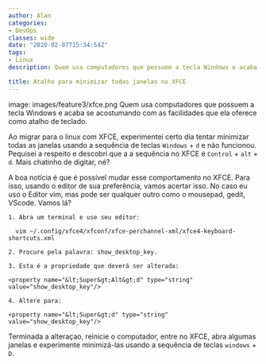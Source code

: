 ```yaml
---
author: Alan
categories:
- DevOps
classes: wide
date: "2020-02-07T15:34:54Z"
tags:
- Linux
description: Quem usa computadores que possuem a tecla Windows e acaba se acostumando com as facilidades que ela oferece como atalho de teclado. Que tal usá-la para minimizar todas as janelas do XFCE?

title: Atalho para minimizar todas janelas no XFCE
---
```


image: images/feature3/xfce.png
Quem usa computadores que possuem a tecla Windows e acaba se acostumando com as facilidades que ela oferece como atalho de teclado.

Ao migrar para o linux com XFCE, experimentei certo dia tentar minimizar todas as janelas usando
a sequência de teclas  `Windows` + `d` e não funcionou. Pequisei a respeito e descobri que a a sequência no XFCE é `Control` + `alt` + `d`. Mais chatinho de digitar, né?

A boa notícia é que é possível mudar esse comportamento no XFCE. Para isso, usando o editor de sua preferência, vamos acertar isso. No caso eu uso o Editor vim, mas pode ser qualquer outro como o mousepad, gedit, VScode. Vamos lá?

```
1. Abra um terminal e use seu editor:

  vim ~/.config/xfce4/xfconf/xfce-perchannel-xml/xfce4-keyboard-shortcuts.xml

2. Procure pela palavra: show_desktop_key.

3. Esta é a propriedade que deverá ser alterada:

<property name="&lt;Super&gt;Alt&gt;d" type="string" value="show_desktop_key"/>

4. Altere para:

<property name="&lt;Super&gt;d" type="string" value="show_desktop_key"/>
```
Terminada a alteraçao, reinicie o computador, entre no XFCE, abra algumas janelas e experimente minimizá-las usando a sequência de teclas `windows` + `D`.
